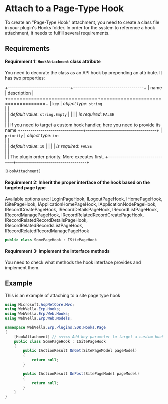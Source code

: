 ﻿<!--{"sort_order":4, "name": "attach-to-page-type-hook", "label": "Attach to a Page-Type Hook"}-->
# Attach to a Page-Type Hook

To create an "Page-Type Hook" attachment, you need to create a class file in your plugin's Hooks folder. In order for the system to reference a hook attachment, it needs to fulfill several requirements.

## Requirements

#### Requirement 1: `HookAttachment` class attribute

You need to decorate the class as an API hook by prepending an attribute. It has two properties:

+-------------------------------+-----------------------------------+
| name                          | description                       |
+===============================+===================================+
| `key`                         | *object type*: `string`                         
|                               |         
|                               | *default value*: `string.Empty`
|                               |
|                               | *is required*: `FALSE`                      
|                               |                                   
|                               | If you need to target a custom hook handler, here you need to provide its name
+-------------------------------+-----------------------------------+
| `priority`                    | *object type*: `int`                         
|                               |         
|                               | *default value*: `10`
|                               |
|                               | *is required*: `FALSE`                      
|                               |                                   
|                               | The plugin order priority. More executes first.
+-------------------------------+-----------------------------------+

```csharp
[HookAttachment]
```

#### Requirement 2: Inherit the proper interface of the hook based on the targeted page type

Available options are: ILoginPageHook, ILogoutPageHook, IHomePageHook, ISitePageHook, IApplicationHomePageHook, IApplicationNodePageHook, IRecordCreatePageHook, IRecordDetailsPageHook, 
IRecordListPageHook, IRecordManagePageHook, IRecordRelatedRecordCreatePageHook, IRecordRelatedRecordDetailsPageHook, IRecordRelatedRecordsListPageHook, IRecordRelatedRecordManagePageHook

```csharp
public class SomePageHook : ISitePageHook
```

#### Requirement 3: Implement the interface methods

You need to check what methods the hook interface provides and implement them.

## Example
This is an example of attaching to a site page type hook

```csharp
using Microsoft.AspNetCore.Mvc;
using WebVella.Erp.Hooks;
using WebVella.Erp.Web.Hooks;
using WebVella.Erp.Web.Models;

namespace WebVella.Erp.Plugins.SDK.Hooks.Page
{
	[HookAttachment] // <<<<< Add key parameter to target a custom hook handler
	public class SomePageHook : ISitePageHook
	{
		public IActionResult OnGet(SitePageModel pageModel)
		{
			return null;
		}

		public IActionResult OnPost(SitePageModel pageModel)
		{
			return null;
		}
	}
}
```